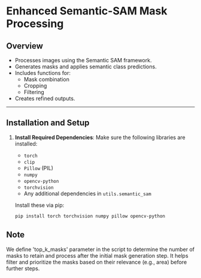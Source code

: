 # Enhanced Semantic-SAM Mask Processing
## Overview

- Processes images using the Semantic SAM framework.
- Generates masks and applies semantic class predictions.
- Includes functions for:
   - Mask combination
   - Cropping
   - Filtering
- Creates refined outputs.

---

## Installation and Setup

1. **Install Required Dependencies**:
   Make sure the following libraries are installed:
   - `torch`
   - `clip`
   - `Pillow` (PIL)
   - `numpy`
   - `opencv-python`
   - `torchvision`
   - Any additional dependencies in `utils.semantic_sam`

   Install these via pip:
   ```bash
   pip install torch torchvision numpy pillow opencv-python

## Note
We define 'top_k_masks' parameter in the script to determine the number of masks to retain and process after the initial mask generation step. It helps filter and prioritize the masks based on their relevance (e.g., area) before further steps.